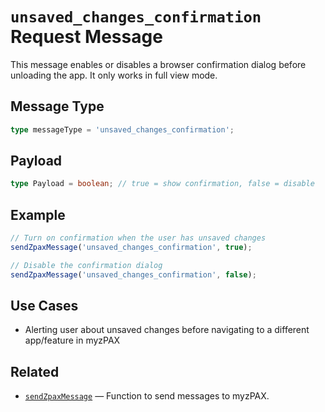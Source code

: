 # `unsaved_changes_confirmation` Request Message

This message enables or disables a browser confirmation dialog before unloading the app. It only works in full view mode.

## Message Type

```ts
type messageType = 'unsaved_changes_confirmation';
```

## Payload

```ts
type Payload = boolean; // true = show confirmation, false = disable
```

## Example

```ts
// Turn on confirmation when the user has unsaved changes
sendZpaxMessage('unsaved_changes_confirmation', true);

// Disable the confirmation dialog
sendZpaxMessage('unsaved_changes_confirmation', false);
```

## Use Cases

- Alerting user about unsaved changes before navigating to a different app/feature in myzPAX

## Related

- [`sendZpaxMessage`](../sendZpaxMessage.md) — Function to send messages to myzPAX.

